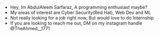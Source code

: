 <!---
- 👋 Hi, I’m @Sudo-AbdulAleem
- 👀 I’m interested in ...
- 🌱 I’m currently learning ...
- 💞️ I’m looking to collaborate on ...
- 📫 How to reach me ...
- 😄 Pronouns: ...
- ⚡ Fun fact: ...
Sudo-AbdulAleem/Sudo-AbdulAleem is a ✨ special ✨ repository because its `README.md` (this file) appears on your GitHub profile.
You can click the Preview link to take a look at your changes.
--->

- Hey, Im AbdulAleem Sarfaraz, A programming enthusiast maybe?
- My areas of interest are Cyber Security(Red Hat), Web Dev and ML
- Not really looking for a job right now, But would love to do Internship
- If you are looking to reach me out, DM on my instagram handle @TheAhmed__1771
